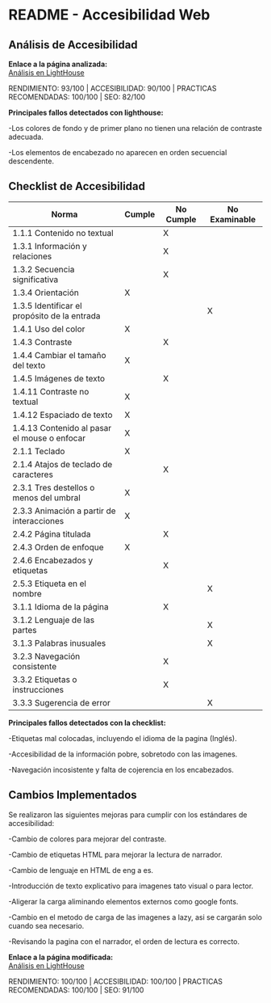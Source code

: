 # README - Accesibilidad Web

## Análisis de Accesibilidad

**Enlace a la página analizada:**  
[Análisis en LightHouse](https://pagespeed.web.dev/analysis/https-aaronmarques24-netlify-app-html-galeria/q5eluio5uk?form_factor=desktop&category=performance&category=accessibility&category=best-practices&category=seo&hl=es&utm_source=lh-chrome-ext)

RENDIMIENTO: 93/100  |  ACCESIBILIDAD: 90/100  |  PRACTICAS RECOMENDADAS: 100/100  |  SEO: 82/100

**Principales fallos detectados con lighthouse:**

-Los colores de fondo y de primer plano no tienen una relación de contraste adecuada.

-Los elementos de encabezado no aparecen en orden secuencial descendente.

## Checklist de Accesibilidad

|              Norma                          |   Cumple   |   No Cumple   | No Examinable |
|---------------------------------------------|------------|---------------|---------------|
| 1.1.1 Contenido no textual                  |            |       X       |               |
| 1.3.1 Información y relaciones              |            |       X       |               |
| 1.3.2 Secuencia significativa               |            |       X       |               |
| 1.3.4 Orientación                           |      X     |               |               |
| 1.3.5 Identificar el propósito de la entrada|            |               |      X        |
| 1.4.1 Uso del color                         |      X     |               |               |
| 1.4.3 Contraste                             |            |      X        |               |
| 1.4.4 Cambiar el tamaño del texto           |      X     |               |               |
| 1.4.5 Imágenes de texto                     |            |      X        |               |
| 1.4.11 Contraste no textual                 |      X     |               |               |
| 1.4.12 Espaciado de texto                   |      X     |               |               |
| 1.4.13 Contenido al pasar el mouse o enfocar|      X     |               |               |
| 2.1.1 Teclado                               |      X     |               |               |
| 2.1.4 Atajos de teclado de caracteres       |            |      X        |               |
| 2.3.1 Tres destellos o menos del umbral     |      X     |               |               |
| 2.3.3 Animación a partir de interacciones   |      X     |               |               |
| 2.4.2 Página titulada                       |            |      X        |               |
| 2.4.3 Orden de enfoque                      |      X     |               |               |
| 2.4.6 Encabezados y etiquetas               |            |      X        |               |
| 2.5.3 Etiqueta en el nombre                 |            |               |       X       |
| 3.1.1 Idioma de la página                   |            |      X        |               |
| 3.1.2 Lenguaje de las partes                |            |               |       X       |
| 3.1.3 Palabras inusuales                    |            |               |       X       |
| 3.2.3 Navegación consistente                |            |       X       |               |
| 3.3.2 Etiquetas o instrucciones             |            |       X       |               |
| 3.3.3 Sugerencia de error                   |            |               |        X      |

**Principales fallos detectados con la checklist:**

-Etiquetas mal colocadas, incluyendo el idioma de la pagina (Inglés).

-Accesibilidad de la información pobre, sobretodo con las imagenes.

-Navegación incosistente y falta de cojerencia en los encabezados.

## Cambios Implementados

Se realizaron las siguientes mejoras para cumplir con los estándares de accesibilidad:

-Cambio de colores para mejorar del contraste.

-Cambio de etiquetas HTML para mejorar la lectura de narrador.

-Cambio de lenguaje en HTML de eng a es.

-Introducción de texto explicativo para imagenes tato visual o para lector.

-Aligerar la carga aliminando elementos externos como google fonts.

-Cambio en el metodo de carga de las imagenes a lazy, asi se cargarán solo cuando sea necesario.

-Revisando la pagina con el narrador, el orden de lectura es correcto.


**Enlace a la página modificada:**  
[Análisis en LightHouse](https://pagespeed.web.dev/analysis/https-demo5262-netlify-app-accesible-html-galeria/lc5kfkb48q?form_factor=desktop&category=performance&category=accessibility&category=best-practices&category=seo&hl=es&utm_source=lh-chrome-ext)

RENDIMIENTO: 100/100  |  ACCESIBILIDAD: 100/100  |  PRACTICAS RECOMENDADAS: 100/100  |  SEO: 91/100